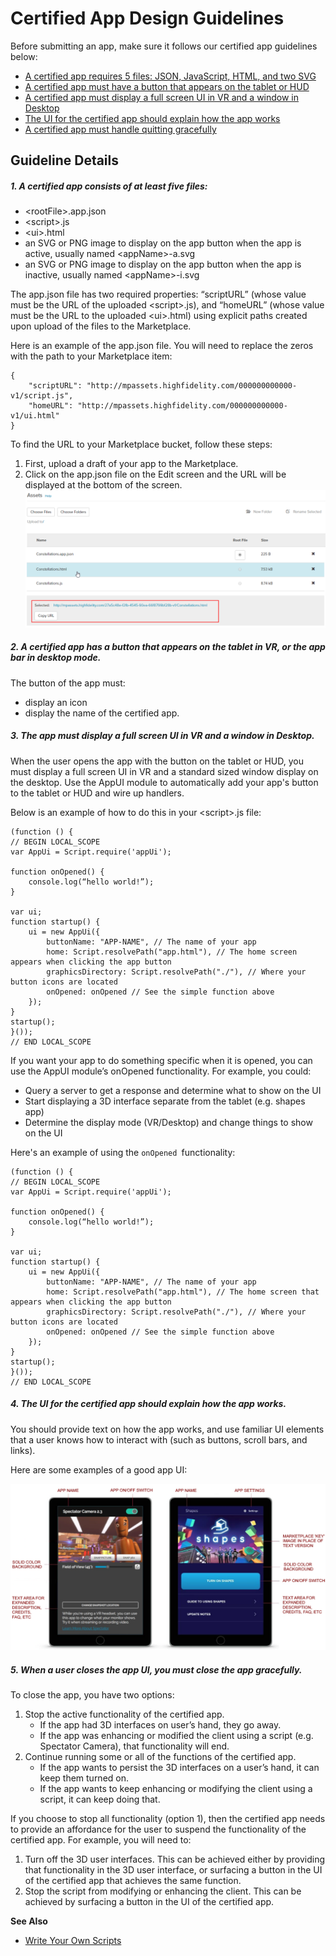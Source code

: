 # Certified App Design Guidelines

Before submitting an app, make sure it follows our certified app guidelines below:

* [A certified app requires 5 files: JSON, JavaScript, HTML, and two SVG ](#1-a-certified-app-consists-of-at-least-five-files)
* [A certified app must have a button that appears on the tablet or HUD](#2-a-certified-app-has-a-button-that-appears-on-the-tablet-in-vr)
* [A certified app must display a full screen UI in VR and a window in Desktop](#3-the-app-must-display-a-full-screen-ui-in-vr-and-a-window-in-de)
* [The UI for the certified app should explain how the app works](#4-the-ui-for-the-certified-app-should-explain-how-the-app-works)
* [A certified app must handle quitting gracefully](#5-when-a-user-closes-the-app-ui-you-must-close-the-app-gracefull)

## Guideline Details

##### 1. A certified app consists of at least five files: 
* &lt;rootFile>.app.json 
* &lt;script>.js  
* &lt;ui>.html
* an SVG or PNG image to display on the app button when the app is active, usually named &lt;appName>-a.svg
* an SVG or PNG image to display on the app button when the app is inactive, usually named &lt;appName>-i.svg

The app.json file has two required properties: “scriptURL” (whose value must be the URL of the uploaded &lt;script>.js), and “homeURL” (whose value must be the URL to the uploaded &lt;ui>.html) using explicit paths created upon upload of the files to the Marketplace. 

Here is an example of the app.json file. You will need to replace the zeros with the path to your Marketplace item:
```
{
    "scriptURL": "http://mpassets.highfidelity.com/000000000000-v1/script.js",
    "homeURL": "http://mpassets.highfidelity.com/000000000000-v1/ui.html"
}
```

To find the URL to your Marketplace bucket, follow these steps:

1. First, upload a draft of your app to the Marketplace.
2. Click on the app.json file on the Edit screen and the URL will be displayed at the bottom of the screen.
![](_images/marketplacebucket.png)

##### 2. A certified app has a button that appears on the tablet in VR, or the app bar in desktop mode. 
The button of the app must: 
- display an icon
- display the name of the certified app.

##### 3. The app must display a full screen UI in VR and a window in Desktop.
When the user opens the app with the button on the tablet or HUD, you must display a full screen UI in VR and a standard sized window display on the desktop. Use the AppUI module to automatically add your app's button to the tablet or HUD and wire up handlers. 

Below is an example of how to do this in your &lt;script>.js file:

``` 
(function () { 
// BEGIN LOCAL_SCOPE
var AppUi = Script.require('appUi');

function onOpened() {
    console.log(“hello world!”);
}

var ui;
function startup() {
    ui = new AppUi({
        buttonName: "APP-NAME", // The name of your app
        home: Script.resolvePath("app.html"), // The home screen appears when clicking the app button
        graphicsDirectory: Script.resolvePath("./"), // Where your button icons are located
        onOpened: onOpened // See the simple function above
    });
}
startup();
}()); 
// END LOCAL_SCOPE
```
If you want your app to do something specific when it is opened, you can use the AppUI module’s onOpened functionality. For example, you could:
- Query a server to get a response and determine what to show on the UI
- Start displaying a 3D interface separate from the tablet  (e.g. shapes app)
- Determine the display mode (VR/Desktop) and change things to show on the UI

Here's an example of using the `onOpened `functionality:

```
(function () { 
// BEGIN LOCAL_SCOPE
var AppUi = Script.require('appUi');

function onOpened() {
    console.log(“hello world!”);
}

var ui;
function startup() {
    ui = new AppUi({
        buttonName: "APP-NAME", // The name of your app
        home: Script.resolvePath("app.html"), // The home screen that appears when clicking the app button
        graphicsDirectory: Script.resolvePath("./"), // Where your button icons are located
        onOpened: onOpened // See the simple function above
    });
}
startup();
}()); 
// END LOCAL_SCOPE
```

##### 4. The UI for the certified app should explain how the app works. 
You should provide text on how the app works, and use familiar UI elements that a user knows how to interact with (such as buttons, scroll bars, and links).

Here are some examples of a good app UI:

![](_images/appDesign1.png)

##### 5. When a user closes the app UI, you must close the app gracefully. 

To close the app, you have two options:
1.  Stop the active functionality of the certified app.
    * If the app had 3D interfaces on user’s hand, they go away.
    * If the app was enhancing or modified the client using a script (e.g. Spectator Camera), that functionality will end.
2. Continue running some or all of the functions of the certified app.
    * If the app wants to persist the 3D interfaces on a user’s hand, it can keep them turned on.
    * If the app wants to keep enhancing or modifying the client using a script, it can keep doing that.

If you choose to stop all functionality (option 1), then the certified app needs to provide an affordance for the user to suspend the functionality of the certified app. For example, you will need to:
1. Turn off the 3D user interfaces. This can be achieved either by providing that functionality in the 3D user interface, or surfacing a button in the UI of the certified app that achieves the same function.
2. Stop the script from modifying or enhancing the client. This can be achieved by surfacing a button in the UI of the certified app.

**See Also**

+ [Write Your Own Scripts](../../script/write-scripts)

  